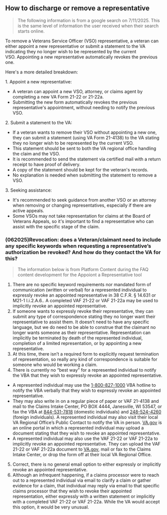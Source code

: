 ## How to discharge or remove a representative

> The following information is from a google search on 7/11/2025. This is the same level of information the user received when their search starts online. 

To remove a Veterans Service Officer (VSO) representative, a veteran can either appoint a new representative or submit a statement to the VA indicating they no longer wish to be represented by the current VSO. Appointing a new representative automatically revokes the previous one. 

Here's a more detailed breakdown:

1\. Appoint a new representative:
*   A veteran can appoint a new VSO, attorney, or claims agent by completing a new VA Form 21-22 or 21-22a.
*   Submitting the new form automatically revokes the previous representative's appointment, without needing to notify the previous VSO. 

2\. Submit a statement to the VA:
*   If a veteran wants to remove their VSO without appointing a new one, they can submit a statement (using VA Form 21-4138) to the VA stating they no longer wish to be represented by the current VSO.
*   This statement should be sent to both the VA regional office handling the claim and the VSO.
*   It is recommended to send the statement via certified mail with a return receipt to have proof of delivery.
*   A copy of the statement should be kept for the veteran's records.
*   No explanation is needed when submitting the statement to remove a VSO. 

3\. Seeking assistance:
*   It's recommended to seek guidance from another VSO or an attorney when removing or changing representatives, especially if there are active appeals.
*   Some VSOs may not take representation for claims at the Board of Veterans Appeals, so it's important to find a representative who can assist with the specific stage of the claim.

### (062025)Revocation: does a Veteran/claimant need to include any specific keywords when requesting a representative’s authorization be revoked?  And how do they contact the VA for this?
> The information below is from Platform Content during the FAQ content development for the Appoiont a Representative tool

1.  There are no specific keyword requirements nor mandated form of communication (written or verbal) for a represented individual to expressly revoke an appointed representative in 38 C.F.R. § 14.631 or M21-1 I.i.2.A.6.. A completed VAF 21-22 or VAF 21-22a may be used to implicitly revoke an appointed representative.
2.  If someone wants to expressly revoke their representative, they can submit any type of correspondence stating they no longer want their representative to assist them. It doesn’t need to have any specific language, but we do need to be able to construe that the claimant no longer wants someone as their representative. Representation can implicitly be terminated by death of the represented individual, completion of a limited representation, or by appointing a new representative.
3.  At this time, there isn’t a required form to explicitly request termination of representation, so really any kind of correspondence is suitable for someone who would be working a claim.
4.  There is currently no “best way” for a represented individual to notify the VBA that they wish to expressly revoke an appointed representative. 
*   A represented individual may use the [1-800-827-1000](tel:18008271000) VBA hotline to notify the VBA verbally that they wish to expressly revoke an appointed representative. 
*   They may also write in on a regular piece of paper or VAF 21-4138 and mail to the Claims Intake Center, PO BOX 4444, Janesville, WI 53547, or fax the VBA at [844-531-7818](tel:8445317818) (domestic individuals) and [248-524-4260](tel:2485244260) (foreign individuals). A represented individual may also visit their local VA Regional Office’s Public Contact to notify the VA in person. [VA.gov](http://va.gov/) is an online portal in which a represented individual may upload a document stating that they wish to revoke an appointed representative. 
*   A represented individual may also use the VAF 21-22 or VAF 21-22a to implicitly revoke an appointed representative. They can upload the VAF 21-22 or VAF 21-22a document to [VA.gov](http://va.gov/), mail or fax to the Claims Intake Center, or drop the form off at their local VA Regional Office. 
5.  Correct, there is no general email option to either expressly or implicitly revoke an appointed representative. 
6.  Although an infrequent happening, if a claims processor were to reach out to a represented individual via email to clarify a claim or gather evidence for a claim, that individual may reply via email to that specific claims processor that they wish to revoke their appointed representation, either expressly with a written statement or implicitly with a completed VAF 21-22 or VAF 21-22a. While the VA would accept this option, it would be very unusual.
